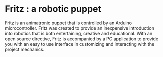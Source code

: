 # Fritz : a robotic puppet

Fritz is an animatronic puppet that is controlled by an Arduino microcontroller. Fritz 
was created to provide an inexpensive introduction into robotics that is both entertaining, creative 
and educational. With an open source directive, Fritz is accompanied by a PC application to 
provide you with an easy to use interface in customizing and interacting with the project mechanics.
